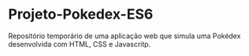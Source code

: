 # Projeto-Pokedex-ES6
Repositório temporário de uma aplicação web que simula uma Pokédex desenvolvida com HTML, CSS e Javascritp.
